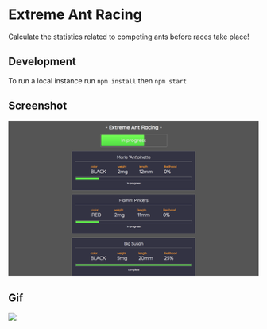 # Extreme Ant Racing

Calculate the statistics related to competing ants before races take place!

## Development

To run a local instance run ```npm install``` then ```npm start```

## Screenshot

![](images/antracing.png?raw=true)

## Gif

![](images/antgif.gif?raw=true)